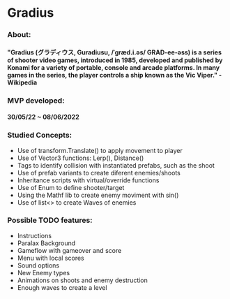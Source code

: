 # Gradius
### About: 
#### "Gradius (グラディウス, Guradiusu, /ˈɡræd.i.əs/ GRAD-ee-əss) is a series of shooter video games, introduced in 1985, developed and published by Konami for a variety of portable, console and arcade platforms. In many games in the series, the player controls a ship known as the Vic Viper." - Wikipedia

### MVP developed: 
#### 30/05/22 ~ 08/06/2022

### Studied Concepts: 

* Use of transform.Translate() to apply movement to player
* Use of Vector3 functions: Lerp(), Distance()
* Tags to identify collision with instantiated prefabs, such as the shoot
* Use of prefab variants to create diferent enemies/shoots
* Inheritance scripts with virtual/override functions 
* Use of Enum to define shooter/target
* Using the Mathf lib to create enemy moviment with sin()
* Use of list<> to create Waves of enemies


### Possible TODO features:  

* Instructions
* Paralax Background
* Gameflow with gameover and score
* Menu with local scores
* Sound options
* New Enemy types
* Animations on shoots and enemy destruction
* Enough waves to create a level